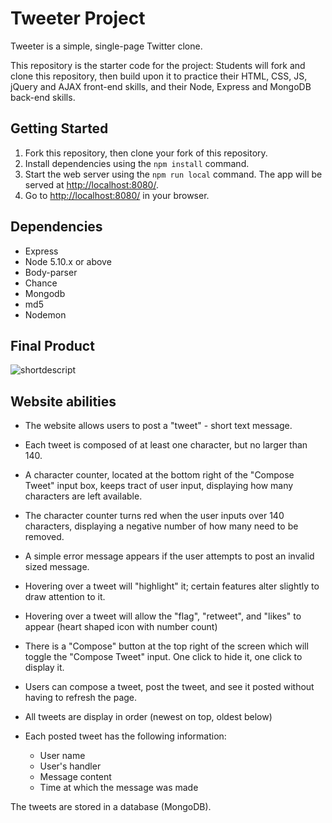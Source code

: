 # Tweeter Project

Tweeter is a simple, single-page Twitter clone.

This repository is the starter code for the project: Students will fork and clone this repository, then build upon it to practice their HTML, CSS, JS, jQuery and AJAX front-end skills, and their Node, Express and MongoDB back-end skills.

## Getting Started

1. Fork this repository, then clone your fork of this repository.
2. Install dependencies using the `npm install` command.
3. Start the web server using the `npm run local` command. The app will be served at <http://localhost:8080/>.
4. Go to <http://localhost:8080/> in your browser.

## Dependencies

- Express
- Node 5.10.x or above
- Body-parser
- Chance
- Mongodb
- md5
- Nodemon

## Final Product
![shortdescript](urlofpic)

## Website abilities

- The website allows users to post a "tweet" - short text message.
- Each tweet is composed of at least one character, but no larger than 140.
- A character counter, located at the bottom right of the "Compose Tweet" input box, keeps tract of user input, displaying how many characters are left available.
- The character counter turns red when the user inputs over 140 characters, displaying a negative number of how many need to be removed.
- A simple error message appears if the user attempts to post an invalid sized message.
- Hovering over a tweet will "highlight" it; certain features alter slightly to draw attention to it.
- Hovering over a tweet will allow the "flag", "retweet", and "likes" to appear (heart shaped icon with number count)


- There is a "Compose" button at the top right of the screen which will toggle the "Compose Tweet" input.  One click to hide it, one click to display it.
- Users can compose a tweet, post the tweet, and see it posted without having to refresh the page.
- All tweets are display in order (newest on top, oldest below)

- Each posted tweet has the following information:
    - User name
    - User's handler
    - Message content
    - Time at which the message was made

The tweets are stored in a database (MongoDB).
